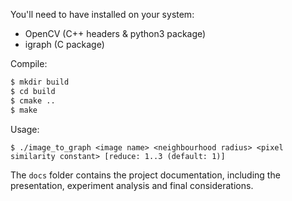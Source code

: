 You'll need to have installed on your system:
- OpenCV (C++ headers & python3 package)
- igraph (C package)

Compile:
```sh
$ mkdir build
$ cd build
$ cmake ..
$ make
```

Usage:

	$ ./image_to_graph <image name> <neighbourhood radius> <pixel similarity constant> [reduce: 1..3 (default: 1)]

The `docs` folder contains the project documentation, including the
presentation, experiment analysis and final considerations.
